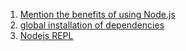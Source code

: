 1. [Mention the benefits of using Node.js](nodejs-advantages.md)
2. [global installation of dependencies](global-pkg-installation.md)
3. [Nodejs REPL](nodejs-repl.md)
